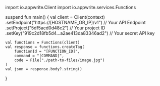 import io.appwrite.Client
import io.appwrite.services.Functions

suspend fun main() {
    val client = Client(context)
      .setEndpoint("https://[HOSTNAME_OR_IP]/v1") // Your API Endpoint
      .setProject("5df5acd0d48c2") // Your project ID
      .setKey("919c2d18fb5d4...a2ae413da83346ad2") // Your secret API key

    val functions = Functions(client)
    val response = functions.createTag(
        functionId = "[FUNCTION_ID]",
        command = "[COMMAND]",
        code = File("./path-to-files/image.jpg")
    )
    val json = response.body?.string()
}